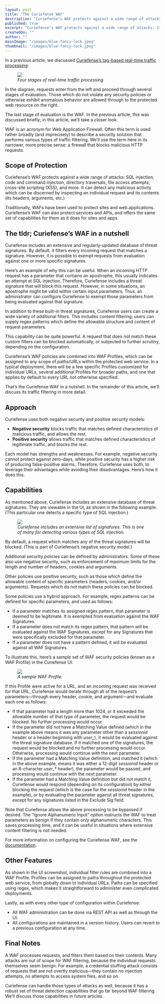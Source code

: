 ```yaml
---
layout: post
title: "The Curiefense WAF"
description: "Curiefense’s WAF protects against a wide range of attacks. It includes an extensive database of threat signatures, and users can create custom security policies as well. Here are its capabilities and how to use them. "
published: true
excerpt: "Curiefense’s WAF protects against a wide range of attacks. It includes an extensive database of threat signatures, and users can create custom security policies as well. Here are its capabilities and how to use them."
createdOn: ""
author: ""
mainImage: "/images/blue-fancy-lock.jpeg"
thumbnail: "/images/blue-fancy-lock.jpeg"
---
```


<p>In a previous article, we discussed <a href="https://www.curiefense.io/post/an-intuitive-system">Curiefense’s tag-based real-time traffic processing</a>:<br /></p>
<figure class="w-richtext-figure-type-image w-richtext-align-fullwidth" style="max-width: 1600px;">
    <div>
        <img
            src="/images/blog_an-intuitive-system_rate-limiting.png"
            width="auto"
            height="auto"
            loading="auto"
        />
    </div>
    <figcaption><em>Four stages of real-time traffic processing</em><br /></figcaption>
</figure>
<p>
    In the diagram, requests enter from the left and proceed through several stages of evaluation. Those which do not violate any security policies or otherwise exhibit anomalous behavior are allowed through to the protected web resource on
    the right.
</p>
<p>The last stage of evaluation is the WAF. In the previous article, this was discussed briefly; in this article, we’ll take a closer look.<br /></p>
<p>
    WAF is an acronym for Web Application Firewall. Often this term is used rather broadly (and imprecisely) to describe a security solution that performs various types of traffic filtering. We’ll use the term here in its narrower, more
    precise sense: a firewall that blocks malicious HTTP requests.
</p>
<h2>Scope of Protection</h2>
<p>
    Curiefense’s WAF protects against a wide range of attacks: SQL injection, code and command injection, directory traversals, file access attempts, cross-site scripting (XSS), and more. It can detect any malicious activity which can be
    discerned by inspecting an individual request and its contents (its headers, arguments, etc.)&nbsp;<br />
</p>
<p>Traditionally, WAFs have been used to protect sites and web applications. Curiefense’s WAF can also protect services and APIs, and offers the same set of capabilities for them as it does for sites and apps.</p>
<h2>The tldr; Curiefense’s WAF in a nutshell</h2>
<p>
    Curiefense includes an extensive and regularly-updated database of threat signatures. By default, it filters every incoming request that matches a signature. However, it is possible to exempt requests from evaluation against one or more
    specific signatures.<br />
</p>
<p>
    Here’s an example of why this can be useful. When an incoming HTTP request has a parameter that contains an apostrophe, this usually indicates an attempt at SQL injection. Therefore, Curiefense includes a threat signature that will
    block this request. However, in some situations, an apostrophe might be valid within certain input parameters. Thus, an administrator can configure Curiefense to exempt those parameters from being evaluated against that signature.<br />
</p>
<p>
    In addition to these built-in threat signatures, Curiefense users can create a wide variety of additional filters. This includes content filtering; users can supply regex patterns which define the allowable structure and content of
    request parameters.<br />
</p>
<p>This capability can be quite powerful. A request that does not match these custom filters can be blocked automatically, or subjected to further scrutiny, depending on the configuration.<br /></p>
<p>
    Curiefense’s WAF policies are combined into WAF Profiles, which can be assigned to any scope of paths/URLs within the protected web service. In a typical deployment, there will be a few specific Profiles customized for individual URLs,
    several additional Profiles for broader paths, and one that applies by default to every URL not otherwise specified.<br />
</p>
<p>That’s the Curiefense WAF in a nutshell. In the remainder of this article, we’ll discuss its traffic filtering in more detail.</p>
<h2>Approach</h2>
<p>Curiefense uses both negative security and positive security models:&nbsp;</p>
<ul>
    <li><strong>Negative security</strong> blocks traffic that matches defined characteristics of malicious traffic, and allows the rest.</li>
    <li><strong>Positive security</strong> allows traffic that matches defined characteristics of legitimate traffic, and blocks the rest.<br /></li>
</ul>
<p>
    Each model has strengths and weaknesses. For example, negative security cannot protect against zero-days, while positive security has a higher risk of producing false-positive alarms. Therefore, Curiefense uses both, to leverage their
    advantages while avoiding their disadvantages. Here’s how it does this.
</p>
<h2>Capabilities</h2>
<p>As mentioned above, Curiefense includes an extensive database of threat signatures. They are viewable in the UI, as shown in the following example. (This particular one detects a specific type of SQL injection.)<br /></p>
<figure class="w-richtext-figure-type-image w-richtext-align-fullwidth" style="max-width: 1600px;">
    <div>
        <img
            src="/images/blog_curiefence-waf-capabilities.png"
            width="auto"
            height="auto"
            loading="auto"
        />
    </div>
    <figcaption><em>Curiefense includes an extensive list of signatures. This is one of many for detecting various types of SQL injection.</em></figcaption>
</figure>
<p>By default, a request which matches any of the threat signatures will be blocked. (This is part of Curiefense’s negative security model.)<br /></p>
<p>Additional security policies can be defined by administrators. Some of these also use negative security, such as enforcement of maximum limits for the length and number of headers, cookies and arguments.&nbsp;<br /></p>
<p>Other policies use positive security, such as those which define the allowable content of specific parameters (headers, cookies, and/or arguments). Requests which do not match these policies can be blocked.<br /></p>
<p>Some policies use a hybrid approach. For example, regex patterns can be defined for specific parameters, and used as follows:</p>
<ul>
    <li>If a parameter matches its assigned regex pattern, that parameter is deemed to be legitimate. It is exempted from evaluation against the WAF Signatures.</li>
    <li>If a parameter does not match its regex pattern, that pattern will be evaluated against the WAF Signatures, except for any Signatures that were specifically excluded for that parameter.</li>
    <li>If a parameter does not have a pattern defined, it will be evaluated against all WAF Signatures.&nbsp;<br /></li>
</ul>
<p>To illustrate this, here’s a sample set of WAF security policies (known as a WAF Profile) in the Curiefense UI:<br /></p>
<figure class="w-richtext-figure-type-image w-richtext-align-fullwidth" style="max-width: 1600px;">
    <div>
        <img
            src="/images/blog_curiefence-waf_waf-profile.png"
            width="auto"
            height="auto"
            loading="auto"
        />
    </div>
    <figcaption><em>A sample WAF&nbsp;Profile.</em></figcaption>
</figure>
<p>If this Profile were active for a URL, and an incoming request was received for that URL, Curiefense would iterate through all of the request’s parameters—through every header, cookie, and argument—and evaluate each one as follows:</p>
<ul>
    <li>If that parameter had a length more than 1024, or it exceeded the allowable number of that type of parameter, the request would be blocked. No further processing would occur.&nbsp;</li>
    <li>
        If the parameter did not have a Matching Value defined (which in the example above means it was any parameter other than a <em>sessionid</em> header or a header beginning with <em>user_</em>), it would be evaluated against the
        threat signature database. If it matched one of the signatures, the request would be blocked and no further processing would occur. Otherwise, processing would continue with the next parameter.
    </li>
    <li>
        If the parameter had a Matching Value definition, and matched it (which in the above example, means it was either a 12-digit <em>sessionid</em> header or an 8-character <em>user_*</em> header), the parameter would be passed, and
        processing would continue with the next parameter.
    </li>
    <li>
        If the parameter had a Matching Value definition but did not match it, Curiefense would respond (depending on its configuration) by either blocking the request (which is the case for the <em>sessionid</em> header in the example), or
        by evaluating the parameter against all threat signatures, except for any signatures listed in the Exclude Sig field.<br />
    </li>
</ul>
<p>
    Note that Curiefense allows the above processing to be bypassed if desired. The “Ignore Alphanumeric Input” option instructs the WAF to treat parameters as benign if they contain only alphanumeric characters. This saves processing time,
    and it can be useful in situations where extensive content filtering is not needed.&nbsp;&nbsp;<br />
</p>
<p>For more information on configuring the Curiefense WAF, see the <a href="https://docs.curiefense.io/console/document-editor/waf-profiles">documentation</a>.</p>
<h2>Other Features</h2>
<p>
    As shown in the UI screenshot, individual filter rules are combined into a WAF Profile. Profiles can be assigned to paths throughout the protected web service, from globally down to individual URLs. Paths can be specified using regex,
    which makes it straightforward to administer even complicated deployments.<br />
</p>
<p>Lastly, as with every other type of configuration within Curiefense:</p>
<ul>
    <li>All WAF administration can be done via REST API as well as through the UI.&nbsp;</li>
    <li>All configurations are maintained in a version history. Users can revert to a previous configuration at any time.</li>
</ul>
<h2>Final Notes</h2>
<p>
    A WAF processes requests, and filters them based on their contents. Many attacks are out of scope for WAF filtering, because the individual requests themselves seem benign. For example, a credential stuffing attack consists of requests
    that are not overtly malicious—they contain no injection attempts, no attempts to access system files, and so on.&nbsp;<br />
</p>
<p>Curiefense can handle those types of attacks as well, because it has a robust set of threat detection capabilities that go far beyond WAF filtering. We’ll discuss those capabilities in future articles.<br /></p>

